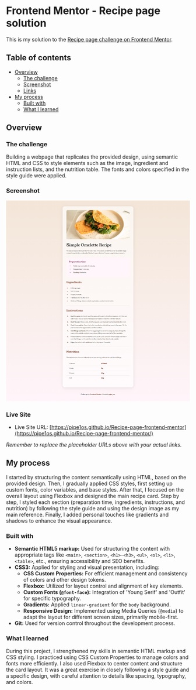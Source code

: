 # Frontend Mentor - Recipe page solution

This is my solution to the [Recipe page challenge on Frontend Mentor](https://www.frontendmentor.io/challenges/recipe-page-KiTsR8QQKm).

## Table of contents

- [Overview](#overview)
  - [The challenge](#the-challenge)
  - [Screenshot](#screenshot)
  - [Links](#links)
- [My process](#my-process)
  - [Built with](#built-with)
  - [What I learned](#what-i-learned)

## Overview

### The challenge

Building a webpage that replicates the provided design, using semantic HTML and CSS to style elements such as the image, ingredient and instruction lists, and the nutrition table. The fonts and colors specified in the style guide were applied.

### Screenshot

![](./screenshot.jpg)

### Live Site

- Live Site URL: [https://pipe1os.github.io/Recipe-page-frontend-mentor](https://pipe1os.github.io/Recipe-page-frontend-mentor/)

_Remember to replace the placeholder URLs above with your actual links._

## My process

I started by structuring the content semantically using HTML, based on the provided design. Then, I gradually applied CSS styles, first setting up custom fonts, color variables, and base styles. After that, I focused on the overall layout using Flexbox and designed the main recipe card. Step by step, I styled each section (preparation time, ingredients, instructions, and nutrition) by following the style guide and using the design image as my main reference. Finally, I added personal touches like gradients and shadows to enhance the visual appearance.

### Built with

- **Semantic HTML5 markup:** Used for structuring the content with appropriate tags like `<main>`, `<section>`, `<h1>`-`<h3>`, `<ul>`, `<ol>`, `<li>`, `<table>`, etc., ensuring accessibility and SEO benefits.
- **CSS3:** Applied for styling and visual presentation, including:
  - **CSS Custom Properties:** For efficient management and consistency of colors and other design tokens.
  - **Flexbox:** Utilized for layout control and alignment of key elements.
  - **Custom Fonts (`@font-face`):** Integration of 'Young Serif' and 'Outfit' for specific typography.
  - **Gradients:** Applied `linear-gradient` for the `body` background.
  - **Responsive Design:** Implemented using Media Queries (`@media`) to adapt the layout for different screen sizes, primarily mobile-first.
- **Git:** Used for version control throughout the development process.

### What I learned

During this project, I strengthened my skills in semantic HTML markup and CSS styling. I practiced using CSS Custom Properties to manage colors and fonts more efficiently. I also used Flexbox to center content and structure the card layout. It was a great exercise in closely following a style guide and a specific design, with careful attention to details like spacing, typography, and colors.
